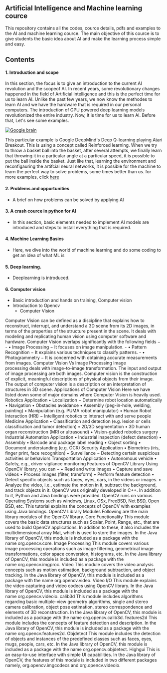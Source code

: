 ## Artificial Intelligence and Machine learning cource 

This repository contains all the codes, cource details, pdfs and examples to the AI and machine learning cource. 
The main objective of this cource is to give students the basic idea about AI and make the learning process simple and easy.

## Contents

#### 1. Introduction and scope
   
In this section, the focus is to give an introduction to the current AI revolution and the scopeof AI.
In recent years, some revolutionary changes happened in the field of Artificial intelligence and this is the perfect time for us to learn AI. Unlike the past few years, we now know the methodes to learn AI and we have the hardware that is required in our personal computers. The introduction of GPU powered deep learning models revolutionized the entire industry. Now, It is time for us to learn AI. Before that, Let's see some examples.

[![Google brain](https://img.youtube.com/vi/V1eYniJ0Rnk/0.jpg)](https://www.youtube.com/watch?v=V1eYniJ0Rnk)

This particular example is Google DeepMind's Deep Q-learning playing Atari Breakout. This is using a concept called Reinforced learning. When we try to throw a basket ball into the basket, after several attempts, we finally learn that throwing it in a particular angle at a particular speed, it is possible to put the ball inside the basket. Just like that, learning the environment and reconfigauring the artifcial neural networks, it is possible for the machine to learn the perfect way to solve problems, some times better than us.
for more examples, click [here](https://github.com/hexiumsoftec/hexiumsoftec.github.io/tree/master/Introduction%20and%20scope)

#### 2. Problems and opportunities
   
   - A brief on how problems can be solved by applying AI

#### 3. A crash cource in python for AI
   
   - In this section, basic elements needed to implement AI models are introduced and steps to install everything that is required.

#### 4. Machine Learning Basics
   - Here, we dive into the world of machine learning and do some coding to get an idea of what ML is
   
#### 5. Deep learning.
   - Deeplearning is introduced.

#### 6. Computer vision
   - Basic introduction and hands on training, Computer vision 
   - Introduction to Opencv
     - Computer Vision
     
Computer Vision can be defined as a discipline that explains how to reconstruct, interrupt, and understand a 3D scene from its 2D images, in terms of the properties of the structure present in the scene. It deals with modeling and replicating human vision using computer software and hardware.
Computer Vision overlaps significantly with the following fields −
     - • Image Processing − It focuses on image manipulation.
     - • Pattern Recognition − It explains various techniques to classify patterns.
     - • Photogrammetry − It is concerned with obtaining accurate measurements from images.
Computer Vision Vs Image Processing
Image processing deals with image-to-image transformation. The input and output of image processing are both images.
Computer vision is the construction of explicit, meaningful descriptions of physical objects from their image. The output of computer vision is a description or an interpretation of structures in 3D scene.
Applications of Computer Vision
Here we have listed down some of major domains where Computer Vision is heavily used.
Robotics Application
    • Localization − Determine robot location automatically
    • Navigation
    • Obstacles avoidance
    • Assembly (peg-in-hole, welding, painting)
    • Manipulation (e.g. PUMA robot manipulator)
    • Human Robot Interaction (HRI) − Intelligent robotics to interact with and serve people
Medicine Application
    • Classification and detection (e.g. lesion or cells classification and tumor detection)
    • 2D/3D segmentation
    • 3D human organ reconstruction (MRI or ultrasound)
    • Vision-guided robotics surgery
Industrial Automation Application
    • Industrial inspection (defect detection)
    • Assembly
    • Barcode and package label reading
    • Object sorting
    • Document understanding (e.g. OCR)
Security Application
    • Biometrics (iris, finger print, face recognition)
    • Surveillance − Detecting certain suspicious activities or behaviors
Transportation Application
    • Autonomous vehicle
    • Safety, e.g., driver vigilance monitoring
Features of OpenCV Library
Using OpenCV library, you can −
    • Read and write images
    • Capture and save videos
    • Process images (filter, transform)
    • Perform feature detection
    • Detect specific objects such as faces, eyes, cars, in the videos or images.
    • Analyze the video, i.e., estimate the motion in it, subtract the background, and track objects in it.
OpenCV was originally developed in C++. In addition to it, Python and Java bindings were provided. OpenCV runs on various Operating Systems such as windows, Linux, OSx, FreeBSD, Net BSD, Open BSD, etc.
This tutorial explains the concepts of OpenCV with examples using Java bindings.
OpenCV Library Modules
Following are the main library modules of the OpenCV library.
Core Functionality
This module covers the basic data structures such as Scalar, Point, Range, etc., that are used to build OpenCV applications. In addition to these, it also includes the multidimensional array Mat, which is used to store the images. In the Java library of OpenCV, this module is included as a package with the name org.opencv.core.
Image Processing
This module covers various image processing operations such as image filtering, geometrical image transformations, color space conversion, histograms, etc. In the Java library of OpenCV, this module is included as a package with the name org.opencv.imgproc.
Video
This module covers the video analysis concepts such as motion estimation, background subtraction, and object tracking. In the Java library of OpenCV, this module is included as a package with the name org.opencv.video.
Video I/O
This module explains the video capturing and video codecs using OpenCV library. In the Java library of OpenCV, this module is included as a package with the name org.opencv.videoio.
calib3d
This module includes algorithms regarding basic multiple-view geometry algorithms, single and stereo camera calibration, object pose estimation, stereo correspondence and elements of 3D reconstruction. In the Java library of OpenCV, this module is included as a package with the name org.opencv.calib3d.
features2d
This module includes the concepts of feature detection and description. In the Java library of OpenCV, this module is included as a package with the name org.opencv.features2d.
Objdetect
This module includes the detection of objects and instances of the predefined classes such as faces, eyes, mugs, people, cars, etc. In the Java library of OpenCV, this module is included as a package with the name org.opencv.objdetect.
Highgui
This is an easy-to-use interface with simple UI capabilities. In the Java library of OpenCV, the features of this module is included in two different packages namely, org.opencv.imgcodecs and org.opencv.videoio.

